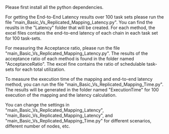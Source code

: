 Please first install all the python dependencies.

For getting the End-to-End Latency results over 100 task sets please run the file "main_Basic_Vs_Replicated_Mapping_Latency.py". 
You can find the reuslts in the "Latency" folder that will be created. For each method, the excel files contains the end-to-end latency of each chain in each task set for 100 task-sets.

For measuring the Acceptance ratio, please run the file "main_Basic_Vs_Replicated_Mapping_Latency.py". 
The results of the acceptance ratio of each method is found in the folder named "AcceptanceRatio". The excel fine contains the ratio of schedulable task-sets for each total utilization.

To measure the execution time of the mapping and end-to-end latency method, you can run the file "main_Basic_Vs_Replicated_Mapping_Time.py". 
The results will be generated in the folder named "ExecutionTime" for 100 execution of the mapping and the latency calculation.

You can change the settings in "main_Basic_Vs_Replicated_Mapping_Latency", "main_Basic_Vs_Replicated_Mapping_Latency", and "main_Basic_Vs_Replicated_Mapping_Time.py" for different scenarios, different number of nodes, etc.


